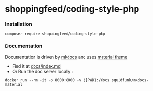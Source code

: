 # shoppingfeed/coding-style-php

### Installation

```
composer require shoppingfeed/coding-style-php
```

### Documentation

Documentation is driven by [mkdocs](https://www.mkdocs.org/) and uses [material theme](https://squidfunk.github.io/mkdocs-material/)

- Find it at [docs/index.md](docs/index.md)
- Or Run the doc server locally :

```
docker run --rm -it -p 8000:8000 -v ${PWD}:/docs squidfunk/mkdocs-material
```

